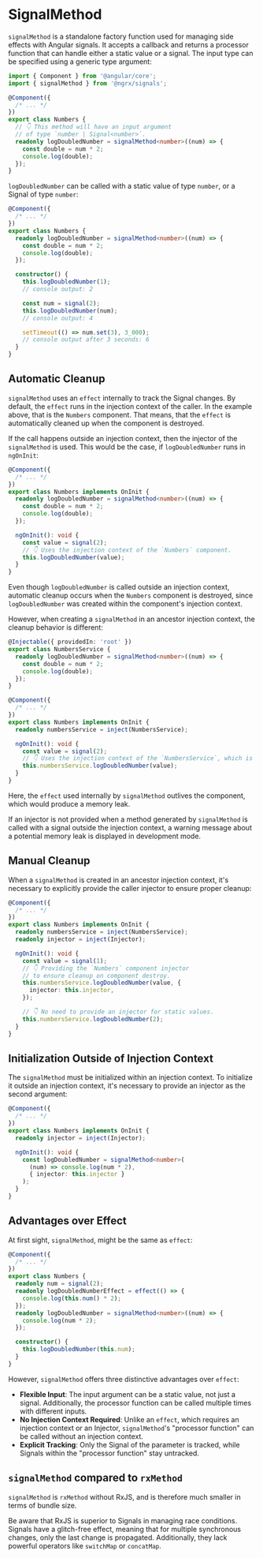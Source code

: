 # SignalMethod

`signalMethod` is a standalone factory function used for managing side effects with Angular signals. It accepts a callback and returns a processor function that can handle either a static value or a signal. The input type can be specified using a generic type argument:

```ts
import { Component } from '@angular/core';
import { signalMethod } from '@ngrx/signals';

@Component({
  /* ... */
})
export class Numbers {
  // 👇 This method will have an input argument
  // of type `number | Signal<number>`.
  readonly logDoubledNumber = signalMethod<number>((num) => {
    const double = num * 2;
    console.log(double);
  });
}
```

`logDoubledNumber` can be called with a static value of type `number`, or a Signal of type `number`:

```ts
@Component({
  /* ... */
})
export class Numbers {
  readonly logDoubledNumber = signalMethod<number>((num) => {
    const double = num * 2;
    console.log(double);
  });

  constructor() {
    this.logDoubledNumber(1);
    // console output: 2

    const num = signal(2);
    this.logDoubledNumber(num);
    // console output: 4

    setTimeout(() => num.set(3), 3_000);
    // console output after 3 seconds: 6
  }
}
```

## Automatic Cleanup

`signalMethod` uses an `effect` internally to track the Signal changes.
By default, the `effect` runs in the injection context of the caller. In the example above, that is the `Numbers` component. That means, that the `effect` is automatically cleaned up when the component is destroyed.

If the call happens outside an injection context, then the injector of the `signalMethod` is used. This would be the case, if `logDoubledNumber` runs in `ngOnInit`:

```ts
@Component({
  /* ... */
})
export class Numbers implements OnInit {
  readonly logDoubledNumber = signalMethod<number>((num) => {
    const double = num * 2;
    console.log(double);
  });

  ngOnInit(): void {
    const value = signal(2);
    // 👇 Uses the injection context of the `Numbers` component.
    this.logDoubledNumber(value);
  }
}
```

Even though `logDoubledNumber` is called outside an injection context, automatic cleanup occurs when the `Numbers` component is destroyed, since `logDoubledNumber` was created within the component's injection context.

However, when creating a `signalMethod` in an ancestor injection context, the cleanup behavior is different:

```ts
@Injectable({ providedIn: 'root' })
export class NumbersService {
  readonly logDoubledNumber = signalMethod<number>((num) => {
    const double = num * 2;
    console.log(double);
  });
}

@Component({
  /* ... */
})
export class Numbers implements OnInit {
  readonly numbersService = inject(NumbersService);

  ngOnInit(): void {
    const value = signal(2);
    // 👇 Uses the injection context of the `NumbersService`, which is root.
    this.numbersService.logDoubledNumber(value);
  }
}
```

Here, the `effect` used internally by `signalMethod` outlives the component, which would produce a memory leak.

<ngrx-docs-alert type="inform">

If an injector is not provided when a method generated by `signalMethod` is called with a signal outside the injection context, a warning message about a potential memory leak is displayed in development mode.

</ngrx-docs-alert>

## Manual Cleanup

When a `signalMethod` is created in an ancestor injection context, it's necessary to explicitly provide the caller injector to ensure proper cleanup:

```ts
@Component({
  /* ... */
})
export class Numbers implements OnInit {
  readonly numbersService = inject(NumbersService);
  readonly injector = inject(Injector);

  ngOnInit(): void {
    const value = signal(1);
    // 👇 Providing the `Numbers` component injector
    // to ensure cleanup on component destroy.
    this.numbersService.logDoubledNumber(value, {
      injector: this.injector,
    });

    // 👇 No need to provide an injector for static values.
    this.numbersService.logDoubledNumber(2);
  }
}
```

## Initialization Outside of Injection Context

The `signalMethod` must be initialized within an injection context. To initialize it outside an injection context, it's necessary to provide an injector as the second argument:

```ts
@Component({
  /* ... */
})
export class Numbers implements OnInit {
  readonly injector = inject(Injector);

  ngOnInit(): void {
    const logDoubledNumber = signalMethod<number>(
      (num) => console.log(num * 2),
      { injector: this.injector }
    );
  }
}
```

## Advantages over Effect

At first sight, `signalMethod`, might be the same as `effect`:

```ts
@Component({
  /* ... */
})
export class Numbers {
  readonly num = signal(2);
  readonly logDoubledNumberEffect = effect(() => {
    console.log(this.num() * 2);
  });
  readonly logDoubledNumber = signalMethod<number>((num) => {
    console.log(num * 2);
  });

  constructor() {
    this.logDoubledNumber(this.num);
  }
}
```

However, `signalMethod` offers three distinctive advantages over `effect`:

- **Flexible Input**: The input argument can be a static value, not just a signal. Additionally, the processor function can be called multiple times with different inputs.
- **No Injection Context Required**: Unlike an `effect`, which requires an injection context or an Injector, `signalMethod`'s "processor function" can be called without an injection context.
- **Explicit Tracking**: Only the Signal of the parameter is tracked, while Signals within the "processor function" stay untracked.

## `signalMethod` compared to `rxMethod`

`signalMethod` is `rxMethod` without RxJS, and is therefore much smaller in terms of bundle size.

Be aware that RxJS is superior to Signals in managing race conditions. Signals have a glitch-free effect, meaning that for multiple synchronous changes, only the last change is propagated. Additionally, they lack powerful operators like `switchMap` or `concatMap`.
